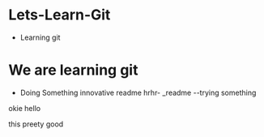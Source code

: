 # Lets-Learn-Git
- Learning git
# We are learning git

- Doing Something innovative
readme
hrhr-
_readme
--trying  something

okie
hello


this preety good
